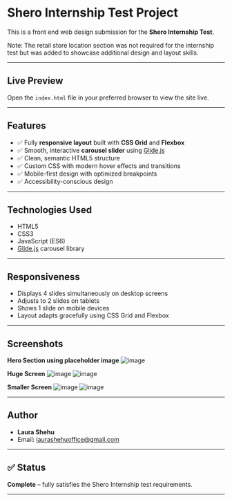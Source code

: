 # Shero Internship Test Project

This is a front end web design submission for the **Shero Internship Test**.

Note: The retail store location section was not required for the internship test but was added to showcase additional design and layout skills.

---

## Live Preview

Open the `index.html` file in your preferred browser to view the site live.

---

## Features

- ✅ Fully **responsive layout** built with **CSS Grid** and **Flexbox**
- ✅ Smooth, interactive **carousel slider** using [Glide.js](https://glidejs.com/)
- ✅ Clean, semantic HTML5 structure
- ✅ Custom CSS with modern hover effects and transitions
- ✅ Mobile-first design with optimized breakpoints
- ✅ Accessibility-conscious design

---

## Technologies Used

- HTML5
- CSS3
- JavaScript (ES6)
- [Glide.js](https://glidejs.com/) carousel library

---

## Responsiveness

- Displays 4 slides simultaneously on desktop screens
- Adjusts to 2 slides on tablets
- Shows 1 slide on mobile devices
- Layout adapts gracefully using CSS Grid and Flexbox

---

## Screenshots

**Hero Section using placeholder image**
![image](https://github.com/user-attachments/assets/49b604f2-a9ef-473f-b208-451b1f719b9f)


**Huge Screen**
![image](https://github.com/user-attachments/assets/498503d0-53ba-4382-9db0-d9b619802f26)
![image](https://github.com/user-attachments/assets/bd0fc370-0c07-4555-a595-213ff3e257f7)

**Smaller Screen**
![image](https://github.com/user-attachments/assets/95786a70-a828-4f5c-b1e3-3fa2c0d829d4)
![image](https://github.com/user-attachments/assets/c905b469-ed7f-48df-9527-23400f97c97d)





---

## Author

- **Laura Shehu**
- Email: [laurashehuoffice@gmail.com](mailto:laurashehuoffice@gmail.com)

---

## ✅ Status

**Complete** – fully satisfies the Shero Internship test requirements.

---
